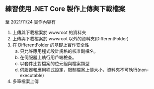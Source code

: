 ## 練習使用 .NET Core 製作上傳與下載檔案

至 2021/11/24 實作內容有

<ol>
   <li>上傳與下載檔案於 wwwroot 的資料夾</li>
   <li>上傳與下載檔案於 wwwroot 以外的資料夾(DifferentFolder)</li>
   <li>在 DifferentFolder 的基礎上實作安全性
      <ol style="list-style-type: lower-alpha;">
         <li>只允許應用程式設計規格的核准副檔名。</li>
         <li>在伺服器上執行用戶端檢查。</li>
         <li>以套件比對檔案的位元組與檔案類型</li>
         <li>伺服器和應用程式設定，限制檔案上傳大小，資料夾不可執行(non-executable)</li>
      </ol>
   </li>
   <li>多筆檔案上傳</li>
</ol>